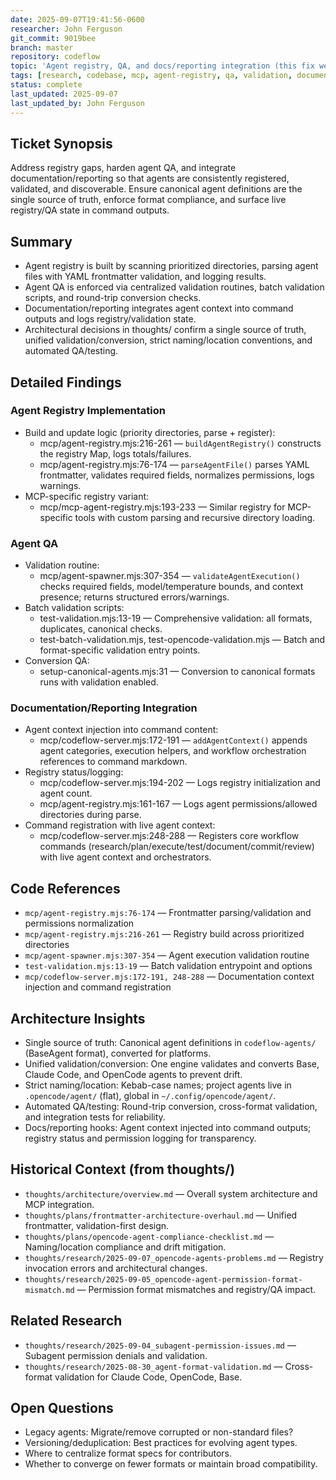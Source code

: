 ```yaml
---
date: 2025-09-07T19:41:56-0600
researcher: John Ferguson
git_commit: 9019bee
branch: master
repository: codeflow
topic: 'Agent registry, QA, and docs/reporting integration (this fix we just planned)'
tags: [research, codebase, mcp, agent-registry, qa, validation, documentation]
status: complete
last_updated: 2025-09-07
last_updated_by: John Ferguson
---
```


## Ticket Synopsis

Address registry gaps, harden agent QA, and integrate documentation/reporting so that agents are consistently registered, validated, and discoverable. Ensure canonical agent definitions are the single source of truth, enforce format compliance, and surface live registry/QA state in command outputs.

## Summary

- Agent registry is built by scanning prioritized directories, parsing agent files with YAML frontmatter validation, and logging results.
- Agent QA is enforced via centralized validation routines, batch validation scripts, and round-trip conversion checks.
- Documentation/reporting integrates agent context into command outputs and logs registry/validation state.
- Architectural decisions in thoughts/ confirm a single source of truth, unified validation/conversion, strict naming/location conventions, and automated QA/testing.

## Detailed Findings

### Agent Registry Implementation

- Build and update logic (priority directories, parse + register):
  - mcp/agent-registry.mjs:216-261 — `buildAgentRegistry()` constructs the registry Map, logs totals/failures.
  - mcp/agent-registry.mjs:76-174 — `parseAgentFile()` parses YAML frontmatter, validates required fields, normalizes permissions, logs warnings.
- MCP-specific registry variant:
  - mcp/mcp-agent-registry.mjs:193-233 — Similar registry for MCP-specific tools with custom parsing and recursive directory loading.

### Agent QA

- Validation routine:
  - mcp/agent-spawner.mjs:307-354 — `validateAgentExecution()` checks required fields, model/temperature bounds, and context presence; returns structured errors/warnings.
- Batch validation scripts:
  - test-validation.mjs:13-19 — Comprehensive validation: all formats, duplicates, canonical checks.
  - test-batch-validation.mjs, test-opencode-validation.mjs — Batch and format-specific validation entry points.
- Conversion QA:
  - setup-canonical-agents.mjs:31 — Conversion to canonical formats runs with validation enabled.

### Documentation/Reporting Integration

- Agent context injection into command content:
  - mcp/codeflow-server.mjs:172-191 — `addAgentContext()` appends agent categories, execution helpers, and workflow orchestration references to command markdown.
- Registry status/logging:
  - mcp/codeflow-server.mjs:194-202 — Logs registry initialization and agent count.
  - mcp/agent-registry.mjs:161-167 — Logs agent permissions/allowed directories during parse.
- Command registration with live agent context:
  - mcp/codeflow-server.mjs:248-288 — Registers core workflow commands (research/plan/execute/test/document/commit/review) with live agent context and orchestrators.

## Code References

- `mcp/agent-registry.mjs:76-174` — Frontmatter parsing/validation and permissions normalization
- `mcp/agent-registry.mjs:216-261` — Registry build across prioritized directories
- `mcp/agent-spawner.mjs:307-354` — Agent execution validation routine
- `test-validation.mjs:13-19` — Batch validation entrypoint and options
- `mcp/codeflow-server.mjs:172-191, 248-288` — Documentation context injection and command registration

## Architecture Insights

- Single source of truth: Canonical agent definitions in `codeflow-agents/` (BaseAgent format), converted for platforms.
- Unified validation/conversion: One engine validates and converts Base, Claude Code, and OpenCode agents to prevent drift.
- Strict naming/location: Kebab-case names; project agents live in `.opencode/agent/` (flat), global in `~/.config/opencode/agent/`.
- Automated QA/testing: Round-trip conversion, cross-format validation, and integration tests for reliability.
- Docs/reporting hooks: Agent context injected into command outputs; registry status and permission logging for transparency.

## Historical Context (from thoughts/)

- `thoughts/architecture/overview.md` — Overall system architecture and MCP integration.
- `thoughts/plans/frontmatter-architecture-overhaul.md` — Unified frontmatter, validation-first design.
- `thoughts/plans/opencode-agent-compliance-checklist.md` — Naming/location compliance and drift mitigation.
- `thoughts/research/2025-09-07_opencode-agents-problems.md` — Registry invocation errors and architectural changes.
- `thoughts/research/2025-09-05_opencode-agent-permission-format-mismatch.md` — Permission format mismatches and registry/QA impact.

## Related Research

- `thoughts/research/2025-09-04_subagent-permission-issues.md` — Subagent permission denials and validation.
- `thoughts/research/2025-08-30_agent-format-validation.md` — Cross-format validation for Claude Code, OpenCode, Base.

## Open Questions

- Legacy agents: Migrate/remove corrupted or non-standard files?
- Versioning/deduplication: Best practices for evolving agent types.
- Where to centralize format specs for contributors.
- Whether to converge on fewer formats or maintain broad compatibility.
